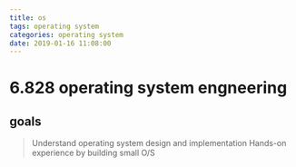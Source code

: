 ```yaml
---
title: os
tags: operating system
categories: operating system 
date: 2019-01-16 11:08:00
---
```



6.828 operating system engneering
==============================================


goals
---------------------------------
> Understand operating system design and implementation
> Hands-on experience by building small O/S
